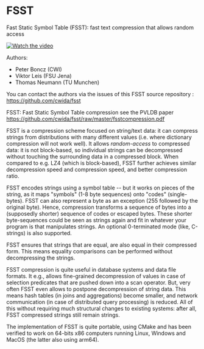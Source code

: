 # FSST
Fast Static Symbol Table (FSST): fast text compression that allows random access 

[![Watch the video](https://github.com/cwida/fsst/raw/master/fsst-presentation.png)](https://github.com/cwida/fsst/raw/master/fsst-presentation.mp4)

Authors:
- Peter Boncz (CWI)
- Viktor Leis (FSU Jena)
- Thomas Neumann (TU Munchen)

You can contact the authors via the issues of this FSST source repository : https://github.com/cwida/fsst

FSST: Fast Static Symbol Table compression
see the PVLDB paper https://github.com/cwida/fsst/raw/master/fsstcompression.pdf

FSST is a compression scheme focused on string/text data: it can compress strings from distributions with many different values (i.e. where dictionary compression will not work well). It allows *random-access* to compressed data: it is not block-based, so individual strings can be decompressed without touching the surrounding data in a compressed block. When compared to e.g. LZ4 (which is block-based), FSST further achieves similar decompression speed and compression speed, and better compression ratio.

FSST encodes strings using a symbol table -- but it works on pieces of the string, as it maps "symbols" (1-8 byte sequences) onto "codes" (single-bytes). FSST can also represent a byte as an exception (255 followed by the original byte). Hence, compression transforms a sequence of bytes into a (supposedly shorter) sequence of codes or escaped bytes. These shorter byte-sequences could be seen as strings again and fit in whatever your program is that manipulates strings. An optional 0-terminated mode (like, C-strings) is also supported.

FSST ensures that strings that are equal, are also equal in their compressed form. This means equality comparisons can be performed without decompressing the strings.

FSST compression is quite useful in database systems and data file formats. It e.g., allows fine-grained decompression of values in case of selection predicates that are pushed down into a scan operator. But, very often FSST even allows to postpone decompression of string data. This means hash tables (in joins and aggregations) become smaller, and network communication (in case of distributed query processing) is reduced. All of this without requiring much structural changes to existing systems: after all, FSST compressed strings still remain strings.

The implementation of FSST is quite portable, using CMake and has been verified to work on 64-bits x86 computers running Linux, Windows and MacOS (the latter also using arm64).

